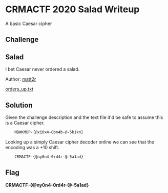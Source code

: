 # CRMACTF 2020 Salad Writeup

A basic Caesar cipher

## Challenge

## Salad
 I bet Caesar never ordered a salad.

 Author: [matt2r]()

 [orders_up.txt](orders_up.txt)


## Solution
Given the challenge description and the text file it'd be safe to assume this is a Caesar cipher.

```bash 
    MBWKMDP-{@xi0x4-0bn4b-@-5k1kn}
```

Looking up a simply Caesar cipher decoder online we can see that the encoding was a +10 shift.

```bash
    CRMACTF-{@ny0n4-0rd4r-@-5a1ad}
```



## Flag 

**CRMACTF-{@ny0n4-0rd4r-@-5a1ad}**
